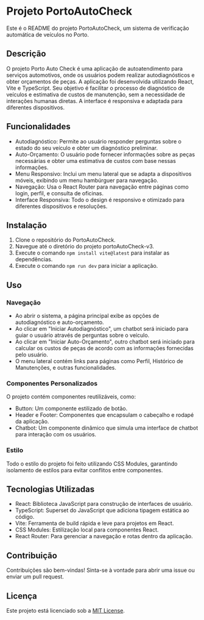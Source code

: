 
# Projeto PortoAutoCheck

Este é o README do projeto PortoAutoCheck, um sistema de verificação automática de veículos no Porto.

## Descrição

O projeto Porto Auto Check é uma aplicação de autoatendimento para serviços automotivos, onde os usuários podem realizar autodiagnósticos e obter orçamentos de peças. A aplicação foi desenvolvida utilizando React, Vite e TypeScript. Seu objetivo é facilitar o processo de diagnóstico de veículos e estimativa de custos de manutenção, sem a necessidade de interações humanas diretas. A interface é responsiva e adaptada para diferentes dispositivos.

## Funcionalidades

- Autodiagnóstico: Permite ao usuário responder perguntas sobre o estado do seu veículo e obter um diagnóstico preliminar.
- Auto-Orçamento: O usuário pode fornecer informações sobre as peças necessárias e obter uma estimativa de custos com base nessas informações.
- Menu Responsivo: Inclui um menu lateral que se adapta a dispositivos móveis, exibindo um menu hambúrguer para navegação.
- Navegação: Usa o React Router para navegação entre páginas como login, perfil, e consulta de oficinas.
- Interface Responsiva: Todo o design é responsivo e otimizado para diferentes dispositivos e resoluções.

## Instalação

1. Clone o repositório do PortoAutoCheck.
2. Navegue até o diretório do projeto portoAutoCheck-v3.
3. Execute o comando `npm install vite@latest` para instalar as dependências.
4. Execute o comando `npm run dev` para iniciar a aplicação.

## Uso

### Navegação

- Ao abrir o sistema, a página principal exibe as opções de autodiagnóstico e auto-orçamento.
- Ao clicar em "Iniciar Autodiagnóstico", um chatbot será iniciado para guiar o usuário através de perguntas sobre o veículo.
- Ao clicar em "Iniciar Auto-Orçamento", outro chatbot será iniciado para calcular os custos de peças de acordo com as informações fornecidas pelo usuário.
- O menu lateral contém links para páginas como Perfil, Histórico de Manutenções, e outras funcionalidades.

### Componentes Personalizados

O projeto contém componentes reutilizáveis, como:

- Button: Um componente estilizado de botão.
- Header e Footer: Componentes que encapsulam o cabeçalho e rodapé da aplicação.
- Chatbot: Um componente dinâmico que simula uma interface de chatbot para interação com os usuários.

### Estilo

Todo o estilo do projeto foi feito utilizando CSS Modules, garantindo isolamento de estilos para evitar conflitos entre componentes.

## Tecnologias Utilizadas

- React: Biblioteca JavaScript para construção de interfaces de usuário.
- TypeScript: Superset do JavaScript que adiciona tipagem estática ao código.
- Vite: Ferramenta de build rápida e leve para projetos em React.
- CSS Modules: Estilização local para componentes React.
- React Router: Para gerenciar a navegação e rotas dentro da aplicação.

## Contribuição

Contribuições são bem-vindas! Sinta-se à vontade para abrir uma issue ou enviar um pull request.

## Licença

Este projeto está licenciado sob a [MIT License](LICENSE).

